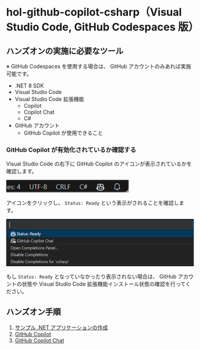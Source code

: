 # hol-github-copilot-csharp（Visual Studio Code, GitHub Codespaces 版）

## ハンズオンの実施に必要なツール

※ GitHub Codespaces を使用する場合は、 GitHub アカウントのみあれば実施可能です。

- .NET 8 SDK
- Visual Studio Code
- Visual Studio Code 拡張機能
    - Copilot
    - Copilot Chat
    - C#
- GitHub アカウント
    - GitHub Copilot が使用できること

### GitHub Copilot が有効化されているか確認する

Visual Studio Code の右下に GitHub Copilot のアイコンが表示されているかを確認します。

![copilot icon](./images/0-01_copilot_icon.png)

アイコンをクリックし、 `Status: Ready` という表示がされることを確認します。

![copilot status ready](./images/0-02_copilot_status_ready.png)

もし `Status: Ready` となっていなかったり表示されない場合は、 GitHub アカウントの状態や Visual Studio Code 拡張機能インストール状態の確認を行ってください。

## ハンズオン手順

1. [サンプル .NET アプリケーションの作成](./1-create-sample-app.md)
2. [GitHub Copilot](./2-github-copilot.md)
3. [GitHub Copilot Chat](./3-github-copilot-chat.md)
